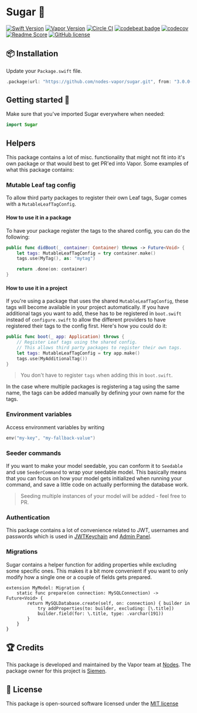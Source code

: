 # Sugar 🍬
[![Swift Version](https://img.shields.io/badge/Swift-4.1-brightgreen.svg)](http://swift.org)
[![Vapor Version](https://img.shields.io/badge/Vapor-3-30B6FC.svg)](http://vapor.codes)
[![Circle CI](https://circleci.com/gh/nodes-vapor/sugar/tree/master.svg?style=shield)](https://circleci.com/gh/nodes-vapor/sugar)
[![codebeat badge](https://codebeat.co/badges/54770476-a759-47f8-9372-1009267a56e0)](https://codebeat.co/projects/github-com-nodes-vapor-sugar-master)
[![codecov](https://codecov.io/gh/nodes-vapor/sugar/branch/master/graph/badge.svg)](https://codecov.io/gh/nodes-vapor/sugar)
[![Readme Score](http://readme-score-api.herokuapp.com/score.svg?url=https://github.com/nodes-vapor/sugar)](http://clayallsopp.github.io/readme-score?url=https://github.com/nodes-vapor/sugar)
[![GitHub license](https://img.shields.io/badge/license-MIT-blue.svg)](https://raw.githubusercontent.com/nodes-vapor/sugar/master/LICENSE)


## 📦 Installation

Update your `Package.swift` file.

```swift
.package(url: "https://github.com/nodes-vapor/sugar.git", from: "3.0.0-beta")
```


## Getting started 🚀

Make sure that you've imported Sugar everywhere when needed:

```swift
import Sugar
```


## Helpers

This package contains a lot of misc. functionality that might not fit into it's own package or that would best to get PR'ed into Vapor. Some examples of what this package contains:

### Mutable Leaf tag config

To allow third party packages to register their own Leaf tags, Sugar comes with a `MutableLeafTagConfig`.

#### How to use it in a package

To have your package register the tags to the shared config, you can do the following:

```swift
public func didBoot(_ container: Container) throws -> Future<Void> {
    let tags: MutableLeafTagConfig = try container.make()
    tags.use(MyTag(), as: "mytag")

    return .done(on: container)
}
```

#### How to use it in a project

If you're using a package that uses the shared `MutableLeafTagConfig`, these tags will become available in your project automatically. If you have additional tags you want to add, these has to be registered in `boot.swift` instead of `configure.swift` to allow the different providers to have registered their tags to the config first. Here's how you could do it:

```swift
public func boot(_ app: Application) throws {
    // Register Leaf tags using the shared config.
    // This allows third party packages to register their own tags.
    let tags: MutableLeafTagConfig = try app.make()
    tags.use(MyAdditionalTag())
}
```

> You don't have to register `tags` when adding this in `boot.swift`.

In the case where multiple packages is registering a tag using the same name, the tags can be added manually by defining your own name for the tags.

### Environment variables

Access environment variables by writing

```swift
env("my-key", "my-fallback-value")
```

### Seeder commands

If you want to make your model seedable, you can conform it to `Seedable` and use `SeederCommand` to wrap your seedable model. This basically means that you can focus on how your model gets initialized when running your command, and save a little code on actually performing the database work.

> Seeding multiple instances of your model will be added - feel free to PR.

### Authentication

This package contains a lot of convenience related to JWT, usernames and passwords which is used in [JWTKeychain](https://github.com/nodes-vapor/jwt-keychain) and [Admin Panel](https://github.com/nodes-vapor/admin-panel).

### Migrations

Sugar contains a helper function for adding properties while excluding some specific ones. This makes it a bit more convenient if you want to only modify how a single one or a couple of fields gets prepared.

```
extension MyModel: Migration {
    static func prepare(on connection: MySQLConnection) -> Future<Void> {
        return MySQLDatabase.create(self, on: connection) { builder in
            try addProperties(to: builder, excluding: [\.title])
            builder.field(for: \.title, type: .varchar(191))
        }
    }
}
```


## 🏆 Credits

This package is developed and maintained by the Vapor team at [Nodes](https://www.nodesagency.com).
The package owner for this project is [Siemen](https://github.com/siemensikkema).


## 📄 License

This package is open-sourced software licensed under the [MIT license](http://opensource.org/licenses/MIT)

